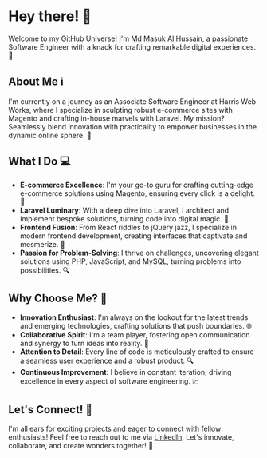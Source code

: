 
# Hey there! 👋

Welcome to my GitHub Universe! I'm Md Masuk Al Hussain, a passionate Software Engineer with a knack for crafting remarkable digital experiences. 🌟

## About Me ℹ️
I'm currently on a journey as an Associate Software Engineer at Harris Web Works, where I specialize in sculpting robust e-commerce sites with Magento and crafting in-house marvels with Laravel. My mission? Seamlessly blend innovation with practicality to empower businesses in the dynamic online sphere. 💼

## What I Do 💻
- **E-commerce Excellence**: I'm your go-to guru for crafting cutting-edge e-commerce solutions using Magento, ensuring every click is a delight. 🛒
- **Laravel Luminary**: With a deep dive into Laravel, I architect and implement bespoke solutions, turning code into digital magic. 🚀
- **Frontend Fusion**: From React riddles to jQuery jazz, I specialize in modern frontend development, creating interfaces that captivate and mesmerize. 🎨
- **Passion for Problem-Solving**: I thrive on challenges, uncovering elegant solutions using PHP, JavaScript, and MySQL, turning problems into possibilities. 🔍

## Why Choose Me? 🌟
- **Innovation Enthusiast**: I'm always on the lookout for the latest trends and emerging technologies, crafting solutions that push boundaries. 🌐
- **Collaborative Spirit**: I'm a team player, fostering open communication and synergy to turn ideas into reality. 🤝
- **Attention to Detail**: Every line of code is meticulously crafted to ensure a seamless user experience and a robust product. 🔍
- **Continuous Improvement**: I believe in constant iteration, driving excellence in every aspect of software engineering. 📈

## Let's Connect! 🚀
I'm all ears for exciting projects and eager to connect with fellow enthusiasts! Feel free to reach out to me via [LinkedIn](https://www.linkedin.com/in/masukalhussain/). Let's innovate, collaborate, and create wonders together! 🌟


<!--
**alhussain50/alhussain50** is a ✨ _special_ ✨ repository because its `README.md` (this file) appears on your GitHub profile.

Here are some ideas to get you started:

- 🔭 I’m currently working on ...
- 🌱 I’m currently learning ...
- 👯 I’m looking to collaborate on ...
- 🤔 I’m looking for help with ...
- 💬 Ask me about ...
- 📫 How to reach me: ...
- 😄 Pronouns: ...
- ⚡ Fun fact: ...
-->
